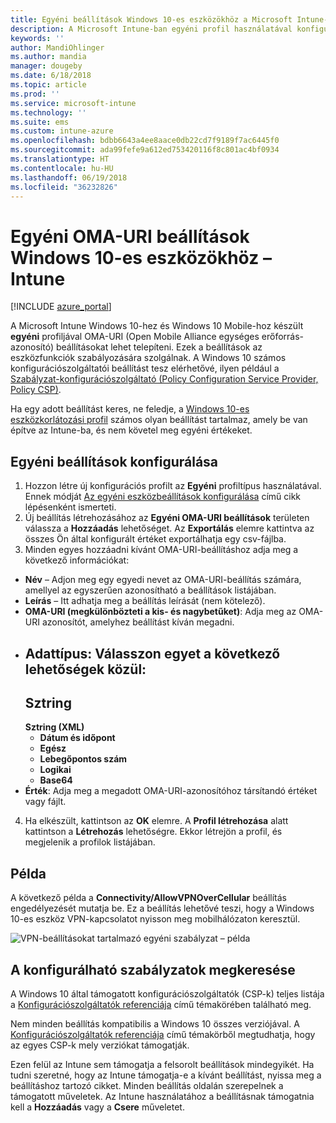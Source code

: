 ```yaml
---
title: Egyéni beállítások Windows 10-es eszközökhöz a Microsoft Intune-ban – Azure | Microsoft Docs
description: A Microsoft Intune-ban egyéni profil használatával konfigurálhatja a Windows 10 rendszerű eszközök egyéni OMA-URI beállításait.
keywords: ''
author: MandiOhlinger
ms.author: mandia
manager: dougeby
ms.date: 6/18/2018
ms.topic: article
ms.prod: ''
ms.service: microsoft-intune
ms.technology: ''
ms.suite: ems
ms.custom: intune-azure
ms.openlocfilehash: bdbb6643a4ee8aace0db22cd7f9189f7ac6445f0
ms.sourcegitcommit: ada99fefe9a612ed753420116f8c801ac4bf0934
ms.translationtype: HT
ms.contentlocale: hu-HU
ms.lasthandoff: 06/19/2018
ms.locfileid: "36232826"
---
```

# <a name="custom-oma-uri-settings-for-windows-10-devices---intune"></a>Egyéni OMA-URI beállítások Windows 10-es eszközökhöz – Intune

[!INCLUDE [azure_portal](./includes/azure_portal.md)]

A Microsoft Intune Windows 10-hez és Windows 10 Mobile-hoz készült **egyéni** profiljával OMA-URI (Open Mobile Alliance egységes erőforrás-azonosító) beállításokat lehet telepíteni. Ezek a beállítások az eszközfunkciók szabályozására szolgálnak. A Windows 10 számos konfigurációszolgáltatói beállítást tesz elérhetővé, ilyen például a [Szabályzat-konfigurációszolgáltató (Policy Configuration Service Provider, Policy CSP)](https://technet.microsoft.com/itpro/windows/manage/how-it-pros-can-use-configuration-service-providers).

Ha egy adott beállítást keres, ne feledje, a [Windows 10-es eszközkorlátozási profil](device-restrictions-windows-10.md) számos olyan beállítást tartalmaz, amely be van építve az Intune-ba, és nem követel meg egyéni értékeket.

## <a name="configure-custom-settings"></a>Egyéni beállítások konfigurálása

1. Hozzon létre új konfigurációs profilt az **Egyéni** profiltípus használatával. Ennek módját [Az egyéni eszközbeállítások konfigurálása](custom-settings-configure.md) című cikk lépésenként ismerteti.
2. Új beállítás létrehozásához az **Egyéni OMA-URI beállítások** területen válassza a **Hozzáadás** lehetőséget. Az **Exportálás** elemre kattintva az összes Ön által konfigurált értéket exportálhatja egy csv-fájlba.
3. Minden egyes hozzáadni kívánt OMA-URI-beállításhoz adja meg a következő információkat:

- **Név** – Adjon meg egy egyedi nevet az OMA-URI-beállítás számára, amellyel az egyszerűen azonosítható a beállítások listájában.
- **Leírás** – Itt adhatja meg a beállítás leírását (nem kötelező).
- **OMA-URI (megkülönbözteti a kis- és nagybetűket)**: Adja meg az OMA-URI azonosítót, amelyhez beállítást kíván megadni.
- **Adattípus**: Válasszon egyet a következő lehetőségek közül:
  - 
  **Sztring**
  - 
  **Sztring (XML)**
  - **Dátum és időpont**
  - **Egész**
  - **Lebegőpontos szám**
  - **Logikai**
  - **Base64**
- **Érték**: Adja meg a megadott OMA-URI-azonosítóhoz társítandó értéket vagy fájlt.

4. Ha elkészült, kattintson az **OK** elemre. A **Profil létrehozása** alatt kattintson a **Létrehozás** lehetőségre. Ekkor létrejön a profil, és megjelenik a profilok listájában.

## <a name="example"></a>Példa
A következő példa a **Connectivity/AllowVPNOverCellular** beállítás engedélyezését mutatja be. Ez a beállítás lehetővé teszi, hogy a Windows 10-es eszköz VPN-kapcsolatot nyisson meg mobilhálózaton keresztül.

![VPN-beállításokat tartalmazó egyéni szabályzat – példa](./media/custom-policy-example.png)

## <a name="find-the-policies-you-can-configure"></a>A konfigurálható szabályzatok megkeresése

A Windows 10 által támogatott konfigurációszolgáltatók (CSP-k) teljes listája a [Konfigurációszolgáltatók referenciája](https://msdn.microsoft.com/windows/hardware/commercialize/customize/mdm/configuration-service-provider-reference) című témakörében található meg.

Nem minden beállítás kompatibilis a Windows 10 összes verziójával. A [Konfigurációszolgáltatók referenciája](https://msdn.microsoft.com/windows/hardware/commercialize/customize/mdm/configuration-service-provider-reference) című témakörből megtudhatja, hogy az egyes CSP-k mely verziókat támogatják.

Ezen felül az Intune sem támogatja a felsorolt beállítások mindegyikét. Ha tudni szeretné, hogy az Intune támogatja-e a kívánt beállítást, nyissa meg a beállításhoz tartozó cikket. Minden beállítás oldalán szerepelnek a támogatott műveletek. Az Intune használatához a beállításnak támogatnia kell a **Hozzáadás** vagy a **Csere** műveletet.
